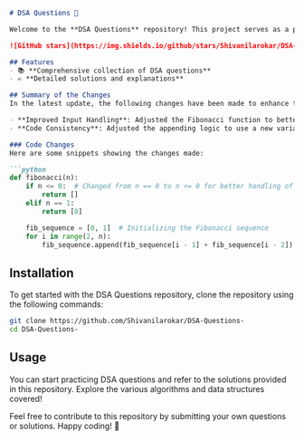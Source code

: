 ```markdown
# DSA Questions 🚀

Welcome to the **DSA Questions** repository! This project serves as a platform for developers and learners to practice and enhance their skills in Data Structures and Algorithms (DSA). This repository is designed to help you improve your understanding of various data structures and algorithms through a collection of questions and solutions.

![GitHub stars](https://img.shields.io/github/stars/Shivanilarokar/DSA-Questions-?style=social) ![Forks](https://img.shields.io/github/forks/Shivanilarokar/DSA-Questions-?style=social)

## Features
- 📚 **Comprehensive collection of DSA questions**
- ✍️ **Detailed solutions and explanations**

## Summary of the Changes
In the latest update, the following changes have been made to enhance the clarity and maintainability of the code:

- **Improved Input Handling**: Adjusted the Fibonacci function to better handle edge cases.
- **Code Consistency**: Adjusted the appending logic to use a new variable name, improving clarity and maintainability.

### Code Changes
Here are some snippets showing the changes made:

```python
def fibonacci(n):
    if n <= 0:  # Changed from n == 0 to n <= 0 for better handling of input
        return []
    elif n == 1:
        return [0]

    fib_sequence = [0, 1]  # Initializing the Fibonacci sequence
    for i in range(2, n):
        fib_sequence.append(fib_sequence[i - 1] + fib_sequence[i - 2])  # Append the next Fibonacci number
```

## Installation
To get started with the DSA Questions repository, clone the repository using the following commands:

```bash
git clone https://github.com/Shivanilarokar/DSA-Questions-
cd DSA-Questions-
```

## Usage
You can start practicing DSA questions and refer to the solutions provided in this repository. Explore the various algorithms and data structures covered!

Feel free to contribute to this repository by submitting your own questions or solutions. Happy coding! 🎉
```